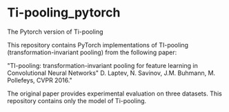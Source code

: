 # Ti-pooling_pytorch
The Pytorch version of Ti-pooling

This repository contains PyTorch implementations of TI-pooling (transformation-invariant pooling) from the following paper:

"TI-pooling: transformation-invariant pooling for feature learning in Convolutional Neural Networks" D. Laptev, N. Savinov, J.M. Buhmann, M. Pollefeys, CVPR 2016." 

The original paper provides experimental evaluation on three datasets. This repository contains only the model of Ti-pooling.

